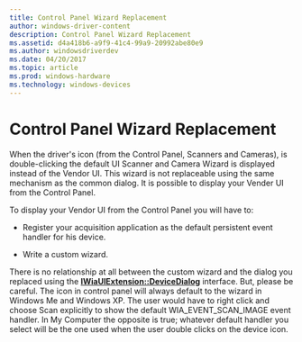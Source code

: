 ```yaml
---
title: Control Panel Wizard Replacement
author: windows-driver-content
description: Control Panel Wizard Replacement
ms.assetid: d4a418b6-a9f9-41c4-99a9-20992abe80e9
ms.author: windowsdriverdev
ms.date: 04/20/2017
ms.topic: article
ms.prod: windows-hardware
ms.technology: windows-devices
---
```


# Control Panel Wizard Replacement





When the driver's icon (from the Control Panel, Scanners and Cameras), is double-clicking the default UI Scanner and Camera Wizard is displayed instead of the Vendor UI. This wizard is not replaceable using the same mechanism as the common dialog. It is possible to display your Vender UI from the Control Panel.

To display your Vendor UI from the Control Panel you will have to:

-   Register your acquisition application as the default persistent event handler for his device.

-   Write a custom wizard.

There is no relationship at all between the custom wizard and the dialog you replaced using the [**IWiaUIExtension::DeviceDialog**](https://msdn.microsoft.com/library/windows/hardware/ff545069) interface. But, please be careful. The icon in control panel will always default to the wizard in Windows Me and Windows XP. The user would have to right click and choose Scan explicitly to show the default WIA\_EVENT\_SCAN\_IMAGE event handler. In My Computer the opposite is true; whatever default handler you select will be the one used when the user double clicks on the device icon.

 

 




